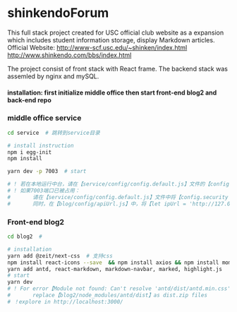 # shinkendoForum
This full stack project created for USC official club website as a expansion which includes student information storage, display Markdown articles.
Official Website: http://www-scf.usc.edu/~shinken/index.html
                  http://www.shinkendo.com/bbs/index.html
                  
The project consist of front stack with React frame. The backend stack was assemled by nginx and mySQL. 
#### installation: first initialize middle office then start front-end blog2 and back-end repo
### middle office service

```bash
cd service  # 跳转到service目录

# install instruction
npm i egg-init
npm install

yarn dev -p 7003  # start

# ! 若在本地运行中台，请在【service/config/config.default.js】文件的【config.mysql】中配置
# ! 如果7003端口已被占用：
#       请在【service/config/config.default.js】文件中将【config.security = {http://127.0.0.1:7003}】更改为其他端口；
#       同时，在【blog/config/apiUrl.js】中，将【let ipUrl = 'http://127.0.0.1:7003/default/';】改为相应端口；
```

### Front-end blog2

```bash
cd blog2  # 

# installation
yarn add @zeit/next-css  # 支持css 
npm install react-icons --save  && npm install axios && npm install moment && npm install moment
yarn add antd, react-markdown, markdown-navbar, marked, highlight.js
# start
yarn dev  
# ! For error【Module not found: Can't resolve 'antd/dist/antd.min.css'】：
#       replace【blog2/node_modules/antd/dist】as dist.zip files
# ！explore in http://localhost:3000/

```

